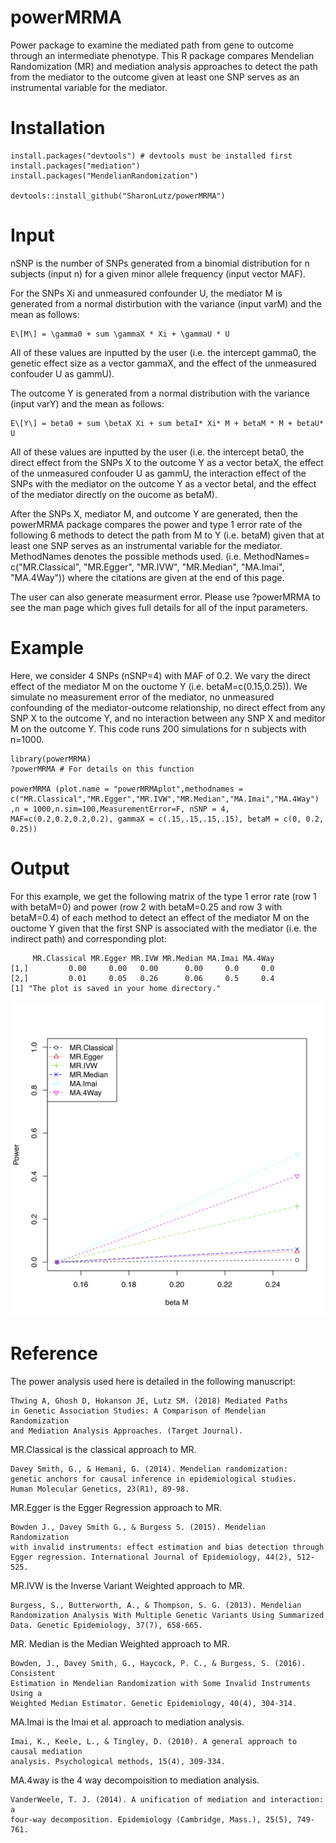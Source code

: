 # powerMRMA
Power package to examine the mediated path from gene to outcome through an intermediate phenotype. This R package compares Mendelian Randomization (MR) and mediation analysis approaches to detect the path from the mediator to the outcome given at least one SNP serves as an instrumental variable for the mediator.

# Installation
```
install.packages("devtools") # devtools must be installed first
install.packages("mediation")
install.packages("MendelianRandomization")

devtools::install_github("SharonLutz/powerMRMA")
```

# Input
nSNP is the number of SNPs generated from a binomial distribution for n subjects (input n) for a given minor allele frequency (input vector MAF).

For the SNPs Xi and unmeasured confounder U, the mediator M is generated from a normal distirbution with the variance (input varM) and the mean as follows:

```
E\[M\] = \gamma0 + sum \gammaX * Xi + \gammaU * U
```

All of these values are inputted by the user (i.e. the intercept gamma0, the genetic effect size as a vector gammaX, and the effect of the unmeasured confouder U as gammU).

The outcome Y is generated from a normal distribution with the variance (input varY) and the mean as follows:

```
E\[Y\] = beta0 + sum \betaX Xi + sum betaI* Xi* M + betaM * M + betaU* U 
```

All of these values are inputted by the user (i.e. the intercept beta0, the direct effect from the SNPs X to the outcome Y as a vector betaX, the effect of the unmeasured confouder U as gammU, the interaction effect of the SNPs with the mediator on the outcome Y as a vector betaI, and the effect of the mediator directly on the oucome as betaM).

After the SNPs X, mediator M, and outcome Y are generated, then the powerMRMA package compares the power and type 1 error rate of the following 6 methods to detect the path from M to Y (i.e. betaM) given that at least one SNP serves as an instrumental variable for the mediator. MethodNames denotes the possible methods used. (i.e. MethodNames= c("MR.Classical", "MR.Egger", "MR.IVW", "MR.Median", "MA.Imai", "MA.4Way")) where the citations are given at the end of this page.

The user can also generate measurment error. Please use ?powerMRMA to see the man page which gives full details for all of the input parameters.

# Example
Here, we consider 4 SNPs (nSNP=4) with MAF of 0.2. We vary the direct effect of the mediator M on the ouctome Y (i.e. betaM=c(0.15,0.25)). We simulate no measurement error of the mediator, no unmeasured confounding of the mediator-outcome relationship, no direct effect from any SNP X to the outcome Y, and no interaction between any SNP X and meditor M on the outcome Y. This code runs 200 simulations for n subjects with n=1000.

```
library(powerMRMA)
?powerMRMA # For details on this function

powerMRMA (plot.name = "powerMRMAplot",methodnames = c("MR.Classical","MR.Egger","MR.IVW","MR.Median","MA.Imai","MA.4Way")
,n = 1000,n.sim=100,MeasurementError=F, nSNP = 4, MAF=c(0.2,0.2,0.2,0.2), gammaX = c(.15,.15,.15,.15), betaM = c(0, 0.2, 0.25))

```

# Output
For this example, we get the following matrix of the type 1 error rate (row 1 with betaM=0) and power (row 2 with betaM=0.25 and row 3 with betaM=0.4) of each method to detect an effect of the mediator M on the ouctome Y given that the first SNP is associated with the mediator (i.e. the indirect path) and corresponding plot:

```
     MR.Classical MR.Egger MR.IVW MR.Median MA.Imai MA.4Way
[1,]         0.00     0.00   0.00      0.00     0.0     0.0
[2,]         0.01     0.05   0.26      0.06     0.5     0.4
[1] "The plot is saved in your home directory."
```
<img src="https://github.com/SharonLutz/powerMRMA/blob/master/powerMRMAplot.png" width="600">

# Reference
The power analysis used here is detailed in the following manuscript: <br/>
```
Thwing A, Ghosh D, Hokanson JE, Lutz SM. (2018) Mediated Paths 
in Genetic Association Studies: A Comparison of Mendelian Randomization 
and Mediation Analysis Approaches. (Target Journal).
```

MR.Classical is the classical approach to MR.<br/>
```
Davey Smith, G., & Hemani, G. (2014). Mendelian randomization: 
genetic anchors for causal inference in epidemiological studies. 
Human Molecular Genetics, 23(R1), 89-98. 
```

MR.Egger is the Egger Regression approach to MR.<br/>
```
Bowden J., Davey Smith G., & Burgess S. (2015). Mendelian Randomization 
with invalid instruments: effect estimation and bias detection through 
Egger regression. International Journal of Epidemiology, 44(2), 512-525. 
```

MR.IVW is the Inverse Variant Weighted approach to MR.<br/>
```
Burgess, S., Butterworth, A., & Thompson, S. G. (2013). Mendelian 
Randomization Analysis With Multiple Genetic Variants Using Summarized 
Data. Genetic Epidemiology, 37(7), 658-665.
```

MR. Median is the Median Weighted approach to MR.<br/>
```
Bowden, J., Davey Smith, G., Haycock, P. C., & Burgess, S. (2016). Consistent 
Estimation in Mendelian Randomization with Some Invalid Instruments Using a 
Weighted Median Estimator. Genetic Epidemiology, 40(4), 304-314. 
```

MA.Imai is the Imai et al. approach to mediation analysis.<br/>
```
Imai, K., Keele, L., & Tingley, D. (2010). A general approach to causal mediation 
analysis. Psychological methods, 15(4), 309-334.
```

MA.4way is the 4 way decompoisition to mediation analysis.<br/>
```
VanderWeele, T. J. (2014). A unification of mediation and interaction: a 
four-way decomposition. Epidemiology (Cambridge, Mass.), 25(5), 749-761. 
```

